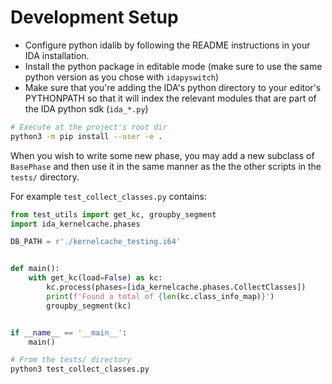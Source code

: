 # Development Setup
* Configure python idalib by following the README instructions in your IDA installation.
* Install the python package in editable mode (make sure to use the same python version as you chose with `idapyswitch`)
* Make sure that you're adding the IDA's python directory to your editor's PYTHONPATH so that it will index the relevant modules that are part of the IDA python sdk (`ida_*.py`)

```bash
# Execute at the project's root dir
python3 -m pip install --user -e .
```

When you wish to write some new phase, you may add a new subclass of `BasePhase` and then use it in the same manner as the 
the other scripts in the `tests/` directory.

For example `test_collect_classes.py` contains:
```python
from test_utils import get_kc, groupby_segment
import ida_kernelcache.phases

DB_PATH = r'./kernelcache_testing.i64'


def main():
    with get_kc(load=False) as kc:
        kc.process(phases=[ida_kernelcache.phases.CollectClasses])
        print(f'Found a total of {len(kc.class_info_map)}')
        groupby_segment(kc)


if __name__ == '__main__':
    main()
```

```bash
# From the tests/ directory
python3 test_collect_classes.py
```
